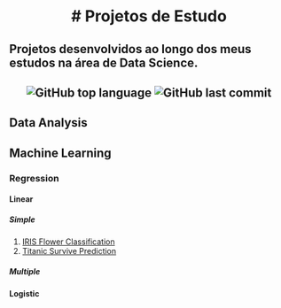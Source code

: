 <h1 align="center">
# Projetos de Estudo
</h1>

<h2 aling="center">
Projetos desenvolvidos ao longo dos meus estudos na área de Data Science. 
<h2>
  
<p align="center">
  <img alt="GitHub top language" src="https://img.shields.io/github/languages/top/leticiagomescs/Data_Science_Study_Projects">
    <img alt="GitHub last commit" src="https://img.shields.io/github/last-commit/leticiagomescs/Data_Science_Study_Projects">
 </p>


## Data Analysis

## Machine Learning
### Regression 
#### Linear
##### Simple
1. [IRIS Flower Classification](https://github.com/leticiagomescs/Data_Science_Study_Projects/tree/master/Regression/Linear/Simple/Iris_Flower_Classification)
2. [Titanic Survive Prediction](https://github.com/leticiagomescs/Projetos-de-Estudo/tree/master/Titanic%20Survive%20Prediction)
##### Multiple 
#### Logistic



